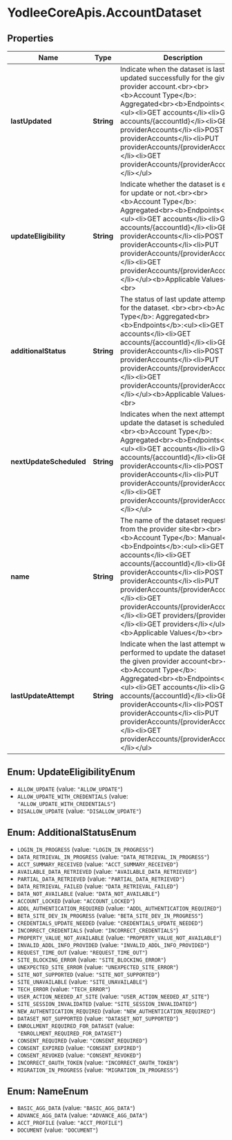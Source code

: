 # YodleeCoreApis.AccountDataset

## Properties
Name | Type | Description | Notes
------------ | ------------- | ------------- | -------------
**lastUpdated** | **String** | Indicate when the dataset is last updated successfully for the given provider account.&lt;br&gt;&lt;br&gt;&lt;b&gt;Account Type&lt;/b&gt;: Aggregated&lt;br&gt;&lt;b&gt;Endpoints&lt;/b&gt;:&lt;ul&gt;&lt;li&gt;GET accounts&lt;/li&gt;&lt;li&gt;GET accounts/{accountId}&lt;/li&gt;&lt;li&gt;GET providerAccounts&lt;/li&gt;&lt;li&gt;POST providerAccounts&lt;/li&gt;&lt;li&gt;PUT providerAccounts/{providerAccountId}&lt;/li&gt;&lt;li&gt;GET providerAccounts/{providerAccountId}&lt;/li&gt;&lt;/ul&gt; | [optional] 
**updateEligibility** | **String** | Indicate whether the dataset is eligible for update or not.&lt;br&gt;&lt;br&gt;&lt;b&gt;Account Type&lt;/b&gt;: Aggregated&lt;br&gt;&lt;b&gt;Endpoints&lt;/b&gt;:&lt;ul&gt;&lt;li&gt;GET accounts&lt;/li&gt;&lt;li&gt;GET accounts/{accountId}&lt;/li&gt;&lt;li&gt;GET providerAccounts&lt;/li&gt;&lt;li&gt;POST providerAccounts&lt;/li&gt;&lt;li&gt;PUT providerAccounts/{providerAccountId}&lt;/li&gt;&lt;li&gt;GET providerAccounts/{providerAccountId}&lt;/li&gt;&lt;/ul&gt;&lt;b&gt;Applicable Values&lt;/b&gt;&lt;br&gt; | [optional] 
**additionalStatus** | **String** | The status of last update attempted for the dataset. &lt;br&gt;&lt;br&gt;&lt;b&gt;Account Type&lt;/b&gt;: Aggregated&lt;br&gt;&lt;b&gt;Endpoints&lt;/b&gt;:&lt;ul&gt;&lt;li&gt;GET accounts&lt;/li&gt;&lt;li&gt;GET accounts/{accountId}&lt;/li&gt;&lt;li&gt;GET providerAccounts&lt;/li&gt;&lt;li&gt;POST providerAccounts&lt;/li&gt;&lt;li&gt;PUT providerAccounts/{providerAccountId}&lt;/li&gt;&lt;li&gt;GET providerAccounts/{providerAccountId}&lt;/li&gt;&lt;/ul&gt;&lt;b&gt;Applicable Values&lt;/b&gt;&lt;br&gt; | [optional] 
**nextUpdateScheduled** | **String** | Indicates when the next attempt to update the dataset is scheduled.&lt;br&gt;&lt;br&gt;&lt;b&gt;Account Type&lt;/b&gt;: Aggregated&lt;br&gt;&lt;b&gt;Endpoints&lt;/b&gt;:&lt;ul&gt;&lt;li&gt;GET accounts&lt;/li&gt;&lt;li&gt;GET accounts/{accountId}&lt;/li&gt;&lt;li&gt;GET providerAccounts&lt;/li&gt;&lt;li&gt;POST providerAccounts&lt;/li&gt;&lt;li&gt;PUT providerAccounts/{providerAccountId}&lt;/li&gt;&lt;li&gt;GET providerAccounts/{providerAccountId}&lt;/li&gt;&lt;/ul&gt; | [optional] 
**name** | **String** | The name of the dataset requested from the provider site&lt;br&gt;&lt;br&gt;&lt;b&gt;Account Type&lt;/b&gt;: Manual&lt;br&gt;&lt;b&gt;Endpoints&lt;/b&gt;:&lt;ul&gt;&lt;li&gt;GET accounts&lt;/li&gt;&lt;li&gt;GET accounts/{accountId}&lt;/li&gt;&lt;li&gt;GET providerAccounts&lt;/li&gt;&lt;li&gt;POST providerAccounts&lt;/li&gt;&lt;li&gt;PUT providerAccounts/{providerAccountId}&lt;/li&gt;&lt;li&gt;GET providerAccounts/{providerAccountId}&lt;/li&gt;&lt;li&gt;GET providers/{providerId}&lt;/li&gt;&lt;li&gt;GET providers&lt;/li&gt;&lt;/ul&gt;&lt;b&gt;Applicable Values&lt;/b&gt;&lt;br&gt; | [optional] 
**lastUpdateAttempt** | **String** | Indicate when the last attempt was performed to update the dataset for the given provider account&lt;br&gt;&lt;br&gt;&lt;b&gt;Account Type&lt;/b&gt;: Aggregated&lt;br&gt;&lt;b&gt;Endpoints&lt;/b&gt;:&lt;ul&gt;&lt;li&gt;GET accounts&lt;/li&gt;&lt;li&gt;GET accounts/{accountId}&lt;/li&gt;&lt;li&gt;GET providerAccounts&lt;/li&gt;&lt;li&gt;POST providerAccounts&lt;/li&gt;&lt;li&gt;PUT providerAccounts/{providerAccountId}&lt;/li&gt;&lt;li&gt;GET providerAccounts/{providerAccountId}&lt;/li&gt;&lt;/ul&gt; | [optional] 

<a name="UpdateEligibilityEnum"></a>
## Enum: UpdateEligibilityEnum

* `ALLOW_UPDATE` (value: `"ALLOW_UPDATE"`)
* `ALLOW_UPDATE_WITH_CREDENTIALS` (value: `"ALLOW_UPDATE_WITH_CREDENTIALS"`)
* `DISALLOW_UPDATE` (value: `"DISALLOW_UPDATE"`)


<a name="AdditionalStatusEnum"></a>
## Enum: AdditionalStatusEnum

* `LOGIN_IN_PROGRESS` (value: `"LOGIN_IN_PROGRESS"`)
* `DATA_RETRIEVAL_IN_PROGRESS` (value: `"DATA_RETRIEVAL_IN_PROGRESS"`)
* `ACCT_SUMMARY_RECEIVED` (value: `"ACCT_SUMMARY_RECEIVED"`)
* `AVAILABLE_DATA_RETRIEVED` (value: `"AVAILABLE_DATA_RETRIEVED"`)
* `PARTIAL_DATA_RETRIEVED` (value: `"PARTIAL_DATA_RETRIEVED"`)
* `DATA_RETRIEVAL_FAILED` (value: `"DATA_RETRIEVAL_FAILED"`)
* `DATA_NOT_AVAILABLE` (value: `"DATA_NOT_AVAILABLE"`)
* `ACCOUNT_LOCKED` (value: `"ACCOUNT_LOCKED"`)
* `ADDL_AUTHENTICATION_REQUIRED` (value: `"ADDL_AUTHENTICATION_REQUIRED"`)
* `BETA_SITE_DEV_IN_PROGRESS` (value: `"BETA_SITE_DEV_IN_PROGRESS"`)
* `CREDENTIALS_UPDATE_NEEDED` (value: `"CREDENTIALS_UPDATE_NEEDED"`)
* `INCORRECT_CREDENTIALS` (value: `"INCORRECT_CREDENTIALS"`)
* `PROPERTY_VALUE_NOT_AVAILABLE` (value: `"PROPERTY_VALUE_NOT_AVAILABLE"`)
* `INVALID_ADDL_INFO_PROVIDED` (value: `"INVALID_ADDL_INFO_PROVIDED"`)
* `REQUEST_TIME_OUT` (value: `"REQUEST_TIME_OUT"`)
* `SITE_BLOCKING_ERROR` (value: `"SITE_BLOCKING_ERROR"`)
* `UNEXPECTED_SITE_ERROR` (value: `"UNEXPECTED_SITE_ERROR"`)
* `SITE_NOT_SUPPORTED` (value: `"SITE_NOT_SUPPORTED"`)
* `SITE_UNAVAILABLE` (value: `"SITE_UNAVAILABLE"`)
* `TECH_ERROR` (value: `"TECH_ERROR"`)
* `USER_ACTION_NEEDED_AT_SITE` (value: `"USER_ACTION_NEEDED_AT_SITE"`)
* `SITE_SESSION_INVALIDATED` (value: `"SITE_SESSION_INVALIDATED"`)
* `NEW_AUTHENTICATION_REQUIRED` (value: `"NEW_AUTHENTICATION_REQUIRED"`)
* `DATASET_NOT_SUPPORTED` (value: `"DATASET_NOT_SUPPORTED"`)
* `ENROLLMENT_REQUIRED_FOR_DATASET` (value: `"ENROLLMENT_REQUIRED_FOR_DATASET"`)
* `CONSENT_REQUIRED` (value: `"CONSENT_REQUIRED"`)
* `CONSENT_EXPIRED` (value: `"CONSENT_EXPIRED"`)
* `CONSENT_REVOKED` (value: `"CONSENT_REVOKED"`)
* `INCORRECT_OAUTH_TOKEN` (value: `"INCORRECT_OAUTH_TOKEN"`)
* `MIGRATION_IN_PROGRESS` (value: `"MIGRATION_IN_PROGRESS"`)


<a name="NameEnum"></a>
## Enum: NameEnum

* `BASIC_AGG_DATA` (value: `"BASIC_AGG_DATA"`)
* `ADVANCE_AGG_DATA` (value: `"ADVANCE_AGG_DATA"`)
* `ACCT_PROFILE` (value: `"ACCT_PROFILE"`)
* `DOCUMENT` (value: `"DOCUMENT"`)

